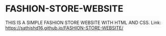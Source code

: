 # FASHION-STORE-WEBSITE
THIS IS A SIMPLE FASHION STORE WEBSITE WITH HTML AND CSS.
Link: https://sathishd16.github.io/FASHION-STORE-WEBSITE/
